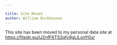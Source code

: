 ```yaml
---

title: Site Moved
author: William Enckhausen
---
```


This site has been moved to my personal data site at <a href="https://filedn.eu/lJ2nfF6TS2qfy9gLlLonYGy/">https://filedn.eu/lJ2nfF6TS2qfy9gLlLonYGy/</a>  

